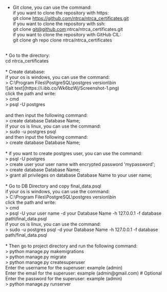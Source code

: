 * Git clone, you can use the command: <br>
    if you want to clone the repository with https: <br>
        git clone https://github.com/ntrca/ntrca_certificates.git <br>
    if you want to clone the repository with ssh: <br> 
        git clone git@github.com:ntrca/ntrca_certificates.git <br>
    if you want to clone the repository with GitHub CIL: <br>
        git clone gh repo clone ntrca/ntrca_certificates <br>
<br>
* Go to the directory: <br>
    cd ntrca_certificates <br>
<br>
* Create database: <br>
    if your os is windows, you can use the command: <br>
    > C:\Program Files\PostgreSQL\postgres version\bin <br>
    ![alt text](https://i.ibb.co/Wk6bzWj/Screenshot-1.png) <br>
        click the path and write: <br>
            > cmd <br>
            > psql -U postgres <br>
<br>
    and then input the following command: <br>
        > create database Database Name; <br>
    if your os is linux, you can use the command: <br>
        > sudo -u postgres psql <br>
    and then input the following command: <br>
        > create database Database Name; <br>
<br>
* if you want to create postgres user, you can use the command: <br>
    > psql -U postgres<br>
    > create user your user name with encrypted password 'mypassword';<br>
    > create database Database Name;<br>
    > grant all privileges on database Database Name to your user name;<br>
<br>
* Go to DB Directory and copy final_data.psql<br>
    if your os is windows, you can use the command:<br>
        > C:\Program Files\PostgreSQL\postgres version\bin<br>
        click the path and write:<br>
            > cmd<br>
            > psql -U your user name -d your Database Name -h 127.0.0.1 -f database path\final_data.psql<br>
    if your os is linux, you can use the command:<br>
        > sudo -u postgres psql -d your Database Name -h 127.0.0.1 -f database path/final_data.psql<br>
<br>
* Then go to project directory and run the following command:<br>
    > python manage.py makemigrations<br>
    > python manage.py migrate<br>
    > python manage.py createsuperuser<br>
        Enter the username for the superuser: example (admin)<br>
        Enter the email for the superuser: example (admin@gmail.com) # Optional<br>
        Enter the password for the superuser: example (admin)<br>
    > python manage.py runserver<br>
